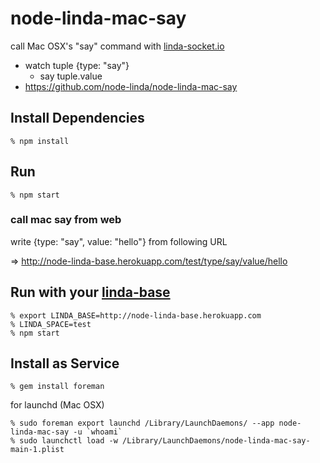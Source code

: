 node-linda-mac-say
==================
call Mac OSX's "say" command with [linda-socket.io](https://github.com/node-linda/linda-socket.io)

- watch tuple {type: "say"}
  - say tuple.value
- https://github.com/node-linda/node-linda-mac-say


## Install Dependencies

    % npm install


## Run

    % npm start

### call mac say from web

write {type: "say", value: "hello"} from following URL

=> http://node-linda-base.herokuapp.com/test/type/say/value/hello


## Run with your [linda-base](https://github.com/node-linda/node-linda-base)

    % export LINDA_BASE=http://node-linda-base.herokuapp.com
    % LINDA_SPACE=test
    % npm start


## Install as Service

    % gem install foreman

for launchd (Mac OSX)

    % sudo foreman export launchd /Library/LaunchDaemons/ --app node-linda-mac-say -u `whoami`
    % sudo launchctl load -w /Library/LaunchDaemons/node-linda-mac-say-main-1.plist
